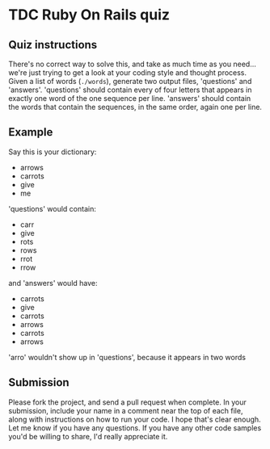 TDC Ruby On Rails quiz                                                                                                                       
======================                                                                                                                       
                                                                                                                               
Quiz instructions                                                                                                             
------------------                                                                                                             
There's no correct way to solve this, and take as much time as you need... we're just trying to get a look at your coding style and thought process.  Given a list of words (`./words`), generate two output files, 'questions' and 'answers'.  'questions' should contain every of four letters that appears in exactly one word of the one sequence per line.  'answers' should contain the words that contain the sequences, in the same order, again one per line.

Example                                                                                                                    
-------                                                                                                                    
Say this is your dictionary:                                                                                                   
* arrows                                                                                                                       
* carrots                                                                                                                      
* give                                                                                                                         
* me                                                                                                                           
                                                                                                                               
'questions' would contain:                                                                                                     
* carr                                                                                                                         
* give                                                                                                                         
* rots                                                                                                                         
* rows                                                                                                                         
* rrot                                                                                                                         
* rrow                                                                                                                         
                                                                                                                               
and 'answers' would have:                                                                                                      
* carrots                                                                                                                      
* give                                                                                                                         
* carrots                                                                                                                      
* arrows                                                                                                                       
* carrots                                                                                                                      
* arrows                                                                                                                       
                                                                                                                               
'arro' wouldn't show up in 'questions', because it appears in two words                                                        

Submission
----------
Please fork the project, and send a pull request when complete. In your submission, include your name in a comment near the top of each file, along with instructions on how to run your code.  I hope that's clear enough.  Let me know if you have any questions.  If you have any other code samples you'd be willing to share, I'd really appreciate it.                                                                                                      
